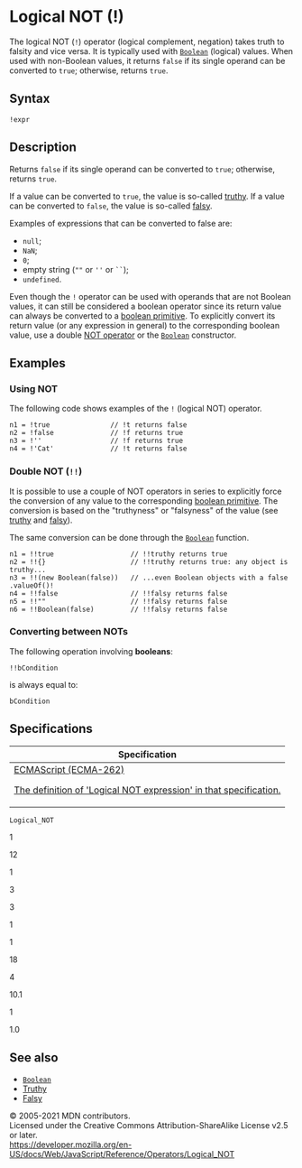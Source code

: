 # Logical NOT (!)

The logical NOT (`!`) operator (logical complement, negation) takes truth to falsity and vice versa. It is typically used with [`Boolean`](../global_objects/boolean) (logical) values. When used with non-Boolean values, it returns `false` if its single operand can be converted to `true`; otherwise, returns `true`.

## Syntax

    !expr

## Description

Returns `false` if its single operand can be converted to `true`; otherwise, returns `true`.

If a value can be converted to `true`, the value is so-called [truthy](https://developer.mozilla.org/en-US/docs/Glossary/Truthy). If a value can be converted to `false`, the value is so-called [falsy](https://developer.mozilla.org/en-US/docs/Glossary/Falsy).

Examples of expressions that can be converted to false are:

-   `null`;
-   `NaN`;
-   `0`;
-   empty string (`""` or `''` or ` `` `);
-   `undefined`.

Even though the `!` operator can be used with operands that are not Boolean values, it can still be considered a boolean operator since its return value can always be converted to a [boolean primitive](https://developer.mozilla.org/en-US/docs/Web/JavaScript/Data_structures#boolean_type). To explicitly convert its return value (or any expression in general) to the corresponding boolean value, use a double [NOT operator](https://developer.mozilla.org/en-US/docs/Web/JavaScript/Reference/Operators#logical_not) or the [`Boolean`](../global_objects/boolean/boolean) constructor.

## Examples

### Using NOT

The following code shows examples of the `!` (logical NOT) operator.

    n1 = !true               // !t returns false
    n2 = !false              // !f returns true
    n3 = !''                 // !f returns true
    n4 = !'Cat'              // !t returns false

### Double NOT (`!!`)

It is possible to use a couple of NOT operators in series to explicitly force the conversion of any value to the corresponding [boolean primitive](https://developer.mozilla.org/en-US/docs/Web/JavaScript/Data_structures#boolean_type). The conversion is based on the "truthyness" or "falsyness" of the value (see [truthy](https://developer.mozilla.org/en-US/docs/Glossary/Truthy) and [falsy](https://developer.mozilla.org/en-US/docs/Glossary/Falsy)).

The same conversion can be done through the [`Boolean`](../global_objects/boolean/boolean) function.

    n1 = !!true                   // !!truthy returns true
    n2 = !!{}                     // !!truthy returns true: any object is truthy...
    n3 = !!(new Boolean(false))   // ...even Boolean objects with a false .valueOf()!
    n4 = !!false                  // !!falsy returns false
    n5 = !!""                     // !!falsy returns false
    n6 = !!Boolean(false)         // !!falsy returns false

### Converting between NOTs

The following operation involving **booleans**:

    !!bCondition

is always equal to:

    bCondition

## Specifications

<table><thead><tr class="header"><th>Specification</th></tr></thead><tbody><tr class="odd"><td><a href="https://tc39.es/ecma262/#sec-logical-not-operator">ECMAScript (ECMA-262) 
<br/>

<span class="small">The definition of 'Logical NOT expression' in that specification.</span></a></td></tr></tbody></table>

`Logical_NOT`

1

12

1

3

3

1

1

18

4

10.1

1

1.0

## See also

-   [`Boolean`](../global_objects/boolean)
-   [Truthy](https://developer.mozilla.org/en-US/docs/Glossary/Truthy)
-   [Falsy](https://developer.mozilla.org/en-US/docs/Glossary/Falsy)

© 2005-2021 MDN contributors.  
Licensed under the Creative Commons Attribution-ShareAlike License v2.5 or later.  
<a href="https://developer.mozilla.org/en-US/docs/Web/JavaScript/Reference/Operators/Logical_NOT" class="_attribution-link">https://developer.mozilla.org/en-US/docs/Web/JavaScript/Reference/Operators/Logical_NOT</a>
